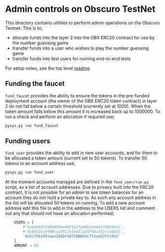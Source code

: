 Admin controls on Obscuro TestNet
=================================
This directory contains utilities to perform admin operations on the Obscuro Testnet. This is to;

- allocate funds into the layer 2 into the OBX ERC20 contract for use by the number guessing game
- transfer funds into a user who wishes to play the number guessing game
- transfer funds into test users for running end-to-end tests

For setup notes, see the top level [readme](../README.md)

Funding the faucet
------------------
`fund_faucet` provides the ability to ensure the tokens in the pre-funded deployment account (the owner of the OBX ERC20
token contract) in layer 2 do not fall below a certain threshold (currently set at 1000). When the token amount falls 
below this amount it is increased back up to 1000000. To run a check and perform an allocation if required use;

```bash
pysys.py run fund_faucet
```

Funding users
-------------
`fund_user` provides the ability to add in new user accounts, and for them to be allocated a token amount (current 
set to 50 tokens). To transfer 50 tokens to an account address use;

```bash
pysys.py run fund_user
```

At the moment accounts managed are defined in the `fund_user/run.py` script, as a list of account addresses. Due to 
privacy built into the ERC20 contract, it is not possible for an admin to see token balances for an account they do not 
hold a private key to. As such any account address in the list will be allocated 50 tokens on running. To add a new 
account address edit this file to add in the address to the USERS list and comment out any that should not have an 
allocation performed; 

```python
    USERS = [
        #'0x686Ad719004590e98F182feA3516d443780C64a1',
        #'0x85E1Cc949Bca27912e3e951ad1F68afD1cc4aB15',
        '0x61f991693aee28dbF4B7CBBB0ACf53ea92F219a3'
    ]
    AMOUNT = 50
```



